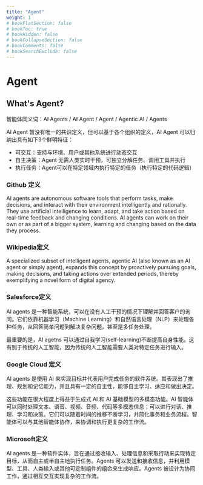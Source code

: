 ```yaml
---
title: "Agent"
weight: 1
# bookFlatSection: false
# bookToc: true
# bookHidden: false
# bookCollapseSection: false
# bookComments: false
# bookSearchExclude: false
---
```


# Agent

## What's Agent?
智能体同义词：AI Agents / AI Agent / Agent / Agentic AI / Agents

AI Agent 暂没有唯一的共识定义，但可以基于各个组织的定义，AI Agent 可以归纳出具有如下3个鲜明特征：

- 可交互：支持与环境、用户或其他系统进行动态交互
- 自主决策：Agent 无需人类实时干预，可独立分解任务、调用工具并执行
- 执行任务：Agent可以在特定领域内执行特定的任务（执行特定的代码逻辑）

### Github 定义

AI agents are autonomous software tools that perform tasks, make decisions, and interact with their environment intelligently and rationally. They use artificial intelligence to learn, adapt, and take action based on real-time feedback and changing conditions. AI agents can work on their own or as part of a bigger system, learning and changing based on the data they process.

### Wikipedia定义

A specialized subset of intelligent agents, agentic AI (also known as an AI agent or simply agent), expands this concept by proactively pursuing goals, making decisions, and taking actions over extended periods, thereby exemplifying a novel form of digital agency.

### Salesforce定义

AI agents 是一种智能系统，可以在没有人工干预的情况下理解并回答客户的询问。它们依靠机器学习（Machine Learning）和自然语言处理（NLP）来处理各种任务，从回答简单问题到解决复杂问题，甚至是多任务处理。

最重要的是，AI agetns 可以通过自我学习(self-learning)不断提高自身性能。这有别于传统的人工智能，因为传统的人工智能需要人类对特定任务进行输入。

### Google Cloud 定义

AI agents 是使用 AI 来实现目标并代表用户完成任务的软件系统。其表现出了推理、规划和记忆能力，并且具有一定的自主性，能够自主学习、适应和做出决定。

这些功能在很大程度上得益于生成式 AI 和 AI 基础模型的多模态功能。AI 智能体可以同时处理文本、语音、视频、音频、代码等多模态信息；可以进行对话、推理、学习和决策。它们可以随着时间的推移不断学习，并简化事务和业务流程。智能体可以与其他智能体协作，来协调和执行更复杂的工作流。

### Microsoft定义

AI agents 是一种软件实体，旨在通过接收输入、处理信息和采取行动来实现特定目标，从而自主或半自主地执行任务。Agents 可以发送和接收信息，并利用模型、工具、人类输入或其他可定制组件的组合来生成响应。Agents 被设计为协同工作，通过相互交互实现复杂的工作流。
